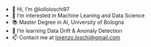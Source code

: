- 👋 Hi, I’m @lolloloschi97
- 🚀 I’m interested in Machine Leaning and Data Science
- 📚 Master Degree in AI, University of Bologna
- 👀 I’m learning Data Drift & Anonaly Detection
- 📫 Contact me at lorenzo.loschi@gmail.com

<!---
lolloloschi97/lolloloschi97 is a ✨ special ✨ repository because its `README.md` (this file) appears on your GitHub profile.
You can click the Preview link to take a look at your changes.
--->
